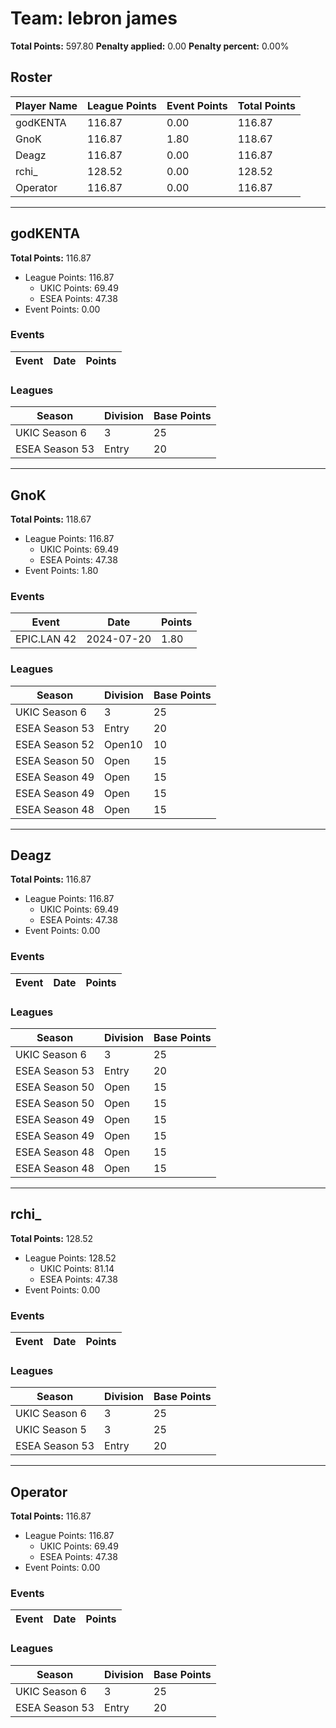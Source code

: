 # Team: lebron james

**Total Points:** 597.80
**Penalty applied:** 0.00
**Penalty percent:** 0.00%

## Roster
| Player Name | League Points | Event Points | Total Points |
|-------------|--------------|--------------|-------------|
| godKENTA | 116.87 | 0.00 | 116.87 |
| GnoK | 116.87 | 1.80 | 118.67 |
| Deagz | 116.87 | 0.00 | 116.87 |
| rchi_ | 128.52 | 0.00 | 128.52 |
| Operator | 116.87 | 0.00 | 116.87 |

---

## godKENTA

**Total Points:** 116.87

- League Points: 116.87
  - UKIC Points: 69.49
  - ESEA Points: 47.38
- Event Points: 0.00

### Events
| Event | Date | Points |
|-------|------|--------|
### Leagues
| Season | Division | Base Points |
|--------|----------|-------------|
| UKIC Season 6 | 3 | 25 |
| ESEA Season 53 | Entry | 20 |
---

## GnoK

**Total Points:** 118.67

- League Points: 116.87
  - UKIC Points: 69.49
  - ESEA Points: 47.38
- Event Points: 1.80

### Events
| Event | Date | Points |
|-------|------|--------|
| EPIC.LAN 42 | 2024-07-20 | 1.80 |
### Leagues
| Season | Division | Base Points |
|--------|----------|-------------|
| UKIC Season 6 | 3 | 25 |
| ESEA Season 53 | Entry | 20 |
| ESEA Season 52 | Open10 | 10 |
| ESEA Season 50 | Open | 15 |
| ESEA Season 49 | Open | 15 |
| ESEA Season 49 | Open | 15 |
| ESEA Season 48 | Open | 15 |
---

## Deagz

**Total Points:** 116.87

- League Points: 116.87
  - UKIC Points: 69.49
  - ESEA Points: 47.38
- Event Points: 0.00

### Events
| Event | Date | Points |
|-------|------|--------|
### Leagues
| Season | Division | Base Points |
|--------|----------|-------------|
| UKIC Season 6 | 3 | 25 |
| ESEA Season 53 | Entry | 20 |
| ESEA Season 50 | Open | 15 |
| ESEA Season 50 | Open | 15 |
| ESEA Season 49 | Open | 15 |
| ESEA Season 49 | Open | 15 |
| ESEA Season 48 | Open | 15 |
| ESEA Season 48 | Open | 15 |
---

## rchi_

**Total Points:** 128.52

- League Points: 128.52
  - UKIC Points: 81.14
  - ESEA Points: 47.38
- Event Points: 0.00

### Events
| Event | Date | Points |
|-------|------|--------|
### Leagues
| Season | Division | Base Points |
|--------|----------|-------------|
| UKIC Season 6 | 3 | 25 |
| UKIC Season 5 | 3 | 25 |
| ESEA Season 53 | Entry | 20 |
---

## Operator

**Total Points:** 116.87

- League Points: 116.87
  - UKIC Points: 69.49
  - ESEA Points: 47.38
- Event Points: 0.00

### Events
| Event | Date | Points |
|-------|------|--------|
### Leagues
| Season | Division | Base Points |
|--------|----------|-------------|
| UKIC Season 6 | 3 | 25 |
| ESEA Season 53 | Entry | 20 |
